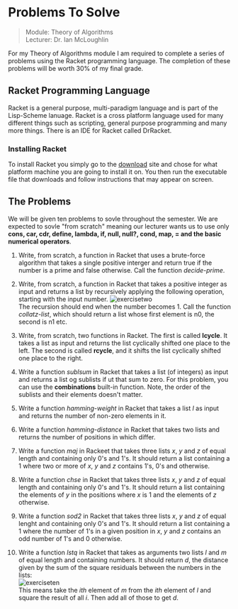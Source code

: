 # Problems To Solve  
> Module: Theory of Algorithms  
> Lecturer: Dr. Ian McLoughlin  

For my Theory of Algorithms module I am required to complete a series of problems using the Racket programming language. The completion of these problems will be worth 30% of my final grade.  

## Racket Programming Language  
Racket is a general purpose, multi-paradigm language and is part of the Lisp-Scheme lanuage. Racket is a cross platform language used for many different things such as scripting, general purpose programming and many more things. There is an IDE for Racket called DrRacket.  

### Installing Racket  
To install Racket you simply go to the [download](http://racket-lang.org/download/) site and chose for what platform machine you are going to install it on. You then run the executable file that downloads and follow instructions that may appear on screen.  

## The Problems  
We will be given ten problems to sovle throughout the semester. We are expected to sovle "from scratch" meaning our lecturer wants us to use only **cons, car, cdr, define, lambda, if, null, null?, cond, map, = and the basic numerical operators**.  

1. Write, from scratch, a function in Racket that uses a brute-force algorithm that takes a single positive interger and return true if the number is a prime and false otherwise. Call the function *decide-prime*.  

2. Write, from scratch, a function in Racket that takes a positive integer as input and returns a list by recursively applying the following operation, starting with the input number. 
![exercisetwo](https://user-images.githubusercontent.com/15687193/37971451-ded7f33a-31cd-11e8-9b90-4721de7c9745.png "Exercise Two Operation")  
The recursion should end when the number becomes 1. Call the function *collatz-list*, which should return a list whose first element is n0, the second is n1 etc. 

3. Write, from scratch, two functions in Racket. The first is called **lcycle**. It takes a list as input and returns the list cyclically shifted one place to the left. The second is called **rcycle**, and it shifts the list cyclically shifted one place to the right.  

4. Write a function *sublsum* in Racket that takes a list (of integers) as input and returns a list og sublists if ut that sum to zero. For this problem, you can use the **combinations** built-in function. Note, the order of the sublists and their elements doesn't matter.  

5. Write a function *hamming-weight* in Racket that takes a list *l* as input and returns the number of non-zero elements in it.  

6. Write a function *hamming-distance* in Racket that takes two lists and returns the number of positions in which differ.  

7. Write a function *maj* in Rackeet that takes three lists *x*, *y* and *z* of equal length and containing only 0's and 1's. It should return a list containing a 1 where two or more of *x*, *y* and *z* contains 1's, 0's and otherwise.  

8. Write a function *chse* in Racket that takes three lists *x*, *y* and *z* of equal length and containing only 0's and 1's. It should return a list containing the elements of *y* in the positions where *x* is 1 and the elements of *z* otherwise.  

9. Write a function *sod2* in Racket that takes three lists *x*, *y* and *z* of equal lenght and containing only 0's and 1's. It should return a list containing a 1 where the number of 1's in a given position in *x*, *y* and *z* contains an odd number of 1's and 0 otherwise.  

10. Write a function *lstq* in Racket that takes as arguments two lists *l* and *m* of equal length and containing numbers. It should return *d*, the distance given by the sum of the square residuals between the numbers in the lists:  
![exerciseten](https://user-images.githubusercontent.com/15687193/37971452-df6c7050-31cd-11e8-912c-14e22b8978d4.png "Exercise Ten")  
This means take the *ith* element of *m* from the *ith* element of *l* and square the result of all *i*. Then add all of those to get *d*.
